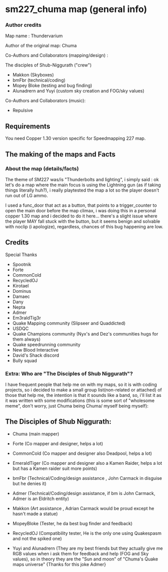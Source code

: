 # sm227_chuma map (general info)

### Author credits

Map name : Thundervarium

Author of the original map: Chuma

Co-Authors and Collaborators (mapping/design) : 

The disciples of Shub-Niggurath ("crew")
- Makkon (Skyboxes)
- bmFbr (technical/coding)
- Mopey Bloke (testing and bug finding)
- Alunadrern and Yuyi (custom sky creation and FOG/sky values)

Co-Authors and Collaborators (music):

- Repulsive

## Requirements

You need Copper 1.30 version specific for Speedmapping 227 map.

## The making of the maps and Facts

### About the map (details/facts)

The theme of SM227 was/is "Thunderbolts and lighting", i simply said : ok let's do a map where the main focus is using the Lightning gun (as if taking things literally huh?), i really playtested the map a lot so the player doesn't run out of LG ammo.

I used a func_door that act as a button, that points to a trigger_counter to open the main door before the map climax, i was doing this in a personal copper 1.30 map and i decided to do it here... there's a slight issue where the player MAY fall stuck with the button, but it seems benign and solvable with noclip (i apologize), regardless, chances of this bug happening are low.


## Credits 


Special Thanks
- Spootnik
- Forte
- CommonCold
- RecycledOJ
- Kirotael
- Dominus
- Damaec
- Dany
- Nepta
- Admer
- Em3raldTig3r
- Quake Mapping community (Slipseer and Quaddicted)
- USDQC
- Quake Champions community (Nyx's and Dez's communities hugs for them always)
- Quake speedrunning community
- New Blood Interactive
- David's Shack discord
- Bully squad



### Extra: Who are "The Disciples of Shub Niggurath"?

I have frequent people that help me on with my maps, so it is with coding projects, so i decided to make a small group list(non-related or attached) of those that help me, the intention is that it sounds like a band, so, i'll list it as it was written with some modifications (this is some sort of "wholesome meme", don't worry, just Chuma being Chuma/ myself being myself):

## The Disciples of Shub Niggurath:

- Chuma (main mapper)

- Forte (Co mapper and designer, helps a lot)
- CommonCold (Co mapper and designer also Deadpool, helps a lot)
- EmeraldTiger (Co mapper and designer also a Kamen Raider, helps a lot but has a Kamen raider suit more points)

- bmFbr (Technical/Coding/design assistance , John Carmack in disguise but he denies it)
- Admer (Technical/Coding/design assistance, if bm is John Carmack, Admer is an Eldritch entity)
- Makkon (Art assistance , Adrian Carmack would be proud except he hasn't made a statue)

- MopeyBloke (Tester, he da best bug finder and feedback)
- RecycledOJ (Compatibility tester, He is the only one using Quakespasm and not the spiked one)

- Yuyi and Alunadrern (They are my best friends but they actually give me RGB values when i ask them for feedback and help (FOG and Sky values), so in theory they are the "Sun and moon" of "Chuma's Quake maps universe" {Thanks for this joke Admer}
